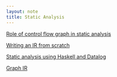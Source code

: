 ```yaml
---
layout: note
title: Static Analysis
---
```


[Role of control flow graph in static analysis](https://nicolo.dev/en/blog/role-control-flow-graph-static-analysis/)

[Writing an IR from scratch](https://farena.in/compilers/programming/writing-an-ir-from-scratch/)

[Static analysis using Haskell and Datalog](https://luctielen.com/posts/static_analysis_using_haskell_and_datalog/)

[Graph IR](https://tiarkrompf.github.io/notes/?/graph-ir/)